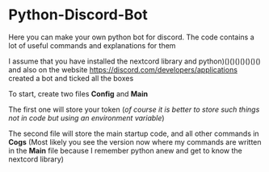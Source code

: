 # Python-Discord-Bot
Here you can make your own python bot for discord. The code contains a lot of useful commands and explanations for them

I assume that you have installed the nextcord library and python)()()()()()()() and also on the website https://discord.com/developers/applications created a bot and ticked all the boxes

To start, create two files **Config** and **Main** 

The first one will store your token (*of course it is better to store such things not in code but using an environment variable*)

The second file will store the main startup code, and all other commands in **Cogs**
(Most likely you see the version now where my commands are written in the **Main** file because I remember python anew and get to know the nextcord library)
